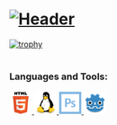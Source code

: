 # [![Header](https://img.itch.zone/aW1nLzU1MDEzMjYuanBn/original/sm0cBk.jpg)](https://plextora.github.io/Web-Page/)


[![trophy](https://github-profile-trophy.vercel.app/?username=plextora&theme=alduin)](https://github.com/ryo-ma/github-profile-trophy)

# <h3 align="left">Languages and Tools:</h3>
<p align="left"> <a href="https://html.spec.whatwg.org/multipage/" target="_blank"> <img src="https://raw.githubusercontent.com/devicons/devicon/master/icons/html5/html5-original-wordmark.svg" alt="html5" width="40" height="40"/> </a> <a href="https://www.linux.org/" target="_blank"> <img src="https://raw.githubusercontent.com/devicons/devicon/master/icons/linux/linux-original.svg" alt="linux" width="40" height="40"/> </a> <a href="https://www.photoshop.com/en" target="_blank"> <img src="https://raw.githubusercontent.com/devicons/devicon/master/icons/photoshop/photoshop-line.svg" alt="photoshop" width="40" height="40"/> </a> <img src="https://raw.githubusercontent.com/Plextora/Plextora/main/godot_icon.png" alt="godot" width="40" height="40"/> </a>
